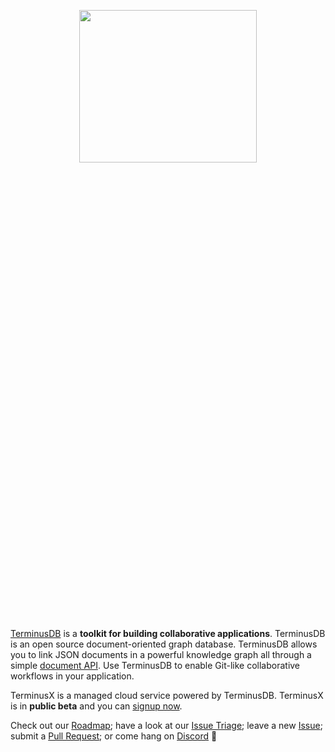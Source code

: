 <p align="center">
<a href="https://terminusdb.com/"><img src="https://assets.terminusdb.com/images/github-header-image-v2.png" width="75%" height="25%" /></a>

[TerminusDB](https://terminusdb.com/) is a **toolkit for building collaborative applications**. TerminusDB is an open source document-oriented graph database. TerminusDB allows you to link JSON documents in a powerful knowledge graph all through a simple [document API](https://terminusdb.com/docs/v10.0/#/reference/reference-document-interface). Use TerminusDB to enable Git-like collaborative workflows in your application.

TerminusX is a managed cloud service powered by TerminusDB. TerminusX is in **public beta** and you can [signup now](https://dashboard.terminusdb.com/). 

Check out our [Roadmap](https://github.com/orgs/terminusdb/projects/2); have a look at our [Issue Triage](https://github.com/orgs/terminusdb/projects/3); leave a new [Issue](https://github.com/terminusdb/terminusdb/issues); submit a [Pull Request](https://github.com/terminusdb/terminusdb/blob/main/docs/CONTRIBUTING.md); or come hang on [Discord](https://discord.gg/yTJKAma) 🚀

